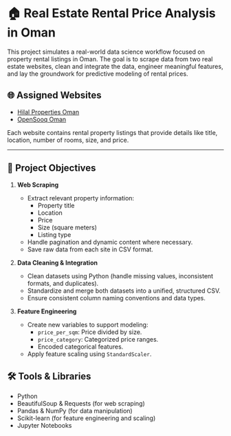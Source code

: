 # 🏠 Real Estate Rental Price Analysis in Oman

This project simulates a real-world data science workflow focused on property rental listings in Oman. The goal is to scrape data from two real estate websites, clean and integrate the data, engineer meaningful features, and lay the groundwork for predictive modeling of rental prices.

## 🌐 Assigned Websites

- [Hilal Properties Oman](https://hilalprp.com.om/)
- [OpenSooq Oman](https://om.opensooq.com/)

Each website contains rental property listings that provide details like title, location, number of rooms, size, and price.

---

## 📌 Project Objectives

1. **Web Scraping**
   - Extract relevant property information:
     - Property title
     - Location
     - Price
     - Size (square meters)
     - Listing type
   - Handle pagination and dynamic content where necessary.
   - Save raw data from each site in CSV format.

2. **Data Cleaning & Integration**
   - Clean datasets using Python (handle missing values, inconsistent formats, and duplicates).
   - Standardize and merge both datasets into a unified, structured CSV.
   - Ensure consistent column naming conventions and data types.

3. **Feature Engineering**
   - Create new variables to support modeling:
     - `price_per_sqm`: Price divided by size.
     - `price_category`: Categorized price ranges.
     - Encoded categorical features.
   - Apply feature scaling using `StandardScaler`.

## 🛠️ Tools & Libraries

- Python
- BeautifulSoup & Requests (for web scraping)
- Pandas & NumPy (for data manipulation)
- Scikit-learn (for feature engineering and scaling)
- Jupyter Notebooks
